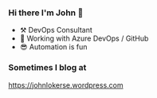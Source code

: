 ### Hi there I'm John 👋

 - ⚒ DevOps Consultant
 - 🚀 Working with Azure DevOps / GitHub
 - 😎 Automation is fun

### Sometimes I blog at
<https://johnlokerse.wordpress.com>

<!--
**johnlokerse/johnlokerse** is a ✨ _special_ ✨ repository because its `README.md` (this file) appears on your GitHub profile.

Here are some ideas to get you started:

- 🔭 I’m currently working on ...
- 🌱 I’m currently learning ...
- 👯 I’m looking to collaborate on ...
- 🤔 I’m looking for help with ...
- 💬 Ask me about ...
- 📫 How to reach me: ...
- 😄 Pronouns: ...
- ⚡ Fun fact: ...
-->
